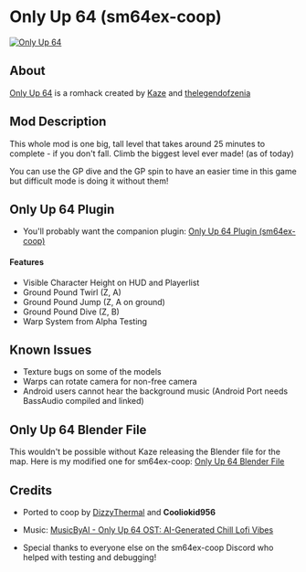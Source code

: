 # Only Up 64 (sm64ex-coop)

[![Only Up 64](https://img.youtube.com/vi/si8lXj90Cdk/0.jpg)](https://www.youtube.com/watch?v=si8lXj90Cdk)

## About

[Only Up 64](https://romhacking.com/hack/only-up-64) is a romhack created by [Kaze](https://romhacking.com/user/Kaze) and [thelegendofzenia](https://romhacking.com/user/thelegendofzeina)

## Mod Description

This whole mod is one big, tall level that takes around 25 minutes to complete - if you don't fall. Climb the biggest level ever made! (as of today)

You can use the GP dive and the GP spin to have an easier time in this game but difficult mode is doing it without them!

## Only Up 64 Plugin

* You'll probably want the companion plugin: [Only Up 64 Plugin (sm64ex-coop)](https://github.com/DizzyThermal/sm64ex-coop-only-up-64-plugin)

#### Features

* Visible Character Height on HUD and Playerlist
* Ground Pound Twirl (Z, A)
* Ground Pound Jump (Z, A on ground)
* Ground Pound Dive (Z, B)
* Warp System from Alpha Testing

## Known Issues

* Texture bugs on some of the models
* Warps can rotate camera for non-free camera
* Android users cannot hear the background music (Android Port needs BassAudio compiled and linked)

## Only Up 64 Blender File

This wouldn't be possible without Kaze releasing the Blender file for the map. Here is my modified one for sm64ex-coop: [Only Up 64 Blender File](https://drive.google.com/file/d/1A5W_s9UPfxcyhweleA9rDSuS1NszZZzn/view?usp=sharing)

## Credits

* Ported to coop by [DizzyThermal](https://discord.gg/HbQMp8zzba) and **Cooliokid956**

* Music: [MusicByAI - Only Up 64 OST: AI-Generated Chill Lofi Vibes](https://www.youtube.com/watch?v=bdoHcW4n6-k)

* Special thanks to everyone else on the sm64ex-coop Discord who helped with testing and debugging!
